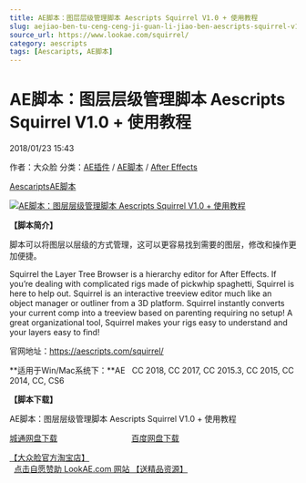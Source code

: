 ```yaml
---
title: AE脚本：图层层级管理脚本 Aescripts Squirrel V1.0 + 使用教程
slug: aejiao-ben-tu-ceng-ceng-ji-guan-li-jiao-ben-aescripts-squirrel-v1-0-shi-yong-jiao-cheng
source_url: https://www.lookae.com/squirrel/
category: aescripts
tags: [Aescaripts, AE脚本]
---
```

# AE脚本：图层层级管理脚本 Aescripts Squirrel V1.0 + 使用教程

2018/01/23 15:43

作者：大众脸
分类：[AE插件](https://www.lookae.com/after-effects/aechajian/) / [AE脚本](https://www.lookae.com/after-effects/aescripts/) / [After Effects](https://www.lookae.com/after-effects/)

[Aescaripts](https://www.lookae.com/tag/aescaripts/)[AE脚本](https://www.lookae.com/tag/ae%e8%84%9a%e6%9c%ac/)

[![AE脚本：图层层级管理脚本 Aescripts Squirrel V1.0 + 使用教程](https://www.lookae.com/wp-content/uploads/2018/01/Squirrel.jpg "AE脚本：图层层级管理脚本 Aescripts Squirrel V1.0 + 使用教程-LookAE.com")](https://www.lookae.com/wp-content/uploads/2018/01/Squirrel.jpg)

**【脚本简介】**

脚本可以将图层以层级的方式管理，这可以更容易找到需要的图层，修改和操作更加便捷。

Squirrel the Layer Tree Browser is a hierarchy editor for After Effects. If you’re dealing with complicated rigs made of pickwhip spaghetti, Squirrel is here to help out. Squirrel is an interactive treeview editor much like an object manager or outliner from a 3D platform. Squirrel instantly converts your current comp into a treeview based on parenting requiring no setup! A great organizational tool, Squirrel makes your rigs easy to understand and your layers easy to find!

官网地址：https://aescripts.com/squirrel/

**适用于Win/Mac系统下：**AE   CC 2018, CC 2017, CC 2015.3, CC 2015, CC 2014, CC, CS6

**【脚本下载】**

AE脚本：图层层级管理脚本 Aescripts Squirrel V1.0 + 使用教程

[城通网盘下载](https://lookae.ctfile.com/fs/680462-234752512)                                 [百度网盘下载](https://pan.baidu.com/s/1mjBaT08)

[【大众脸官方淘宝店】](https://lookae.taobao.com/)                [点击自愿赞助 LookAE.com 网站 【送精品资源】](https://www.lookae.com/sponsor/)
